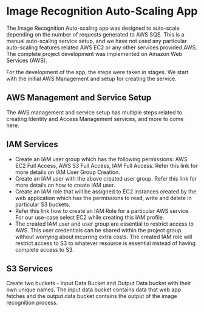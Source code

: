 # **Image Recognition Auto-Scaling App**
The Image Recognition Auto-scaling app was designed to auto-scale depending on the number of requests generated to AWS SQS. This is a manual auto-scaling service setup, and we have not used any particular auto-scaling features related AWS EC2 or any other services provided AWS. The complete project development was implemented on Amazon Web Services (AWS).

For the development of the app, the steps were taken in stages. We start with the initial AWS Management and setup for creating the service.

## **AWS Management and Service Setup**
The AWS management and service setup has multiple steps related to creating Identity and Access Management services, and more to come here.

## **IAM Services**
- Create an IAM user group which has the following permissions: AWS EC2 Full Access, AWS S3 Full Access, IAM Full Access. Refer this link for more details on IAM User Group Creation.
- Create an IAM user with the above created user group. Refer this link for more details on how to create IAM user.
- Create an IAM role that will be assigned to EC2 instances created by the web application which has the permissions to read, write and delete in particular S3 buckets.
- Refer this link how to create an IAM Role for a particular AWS service. For our use-case select EC2 while creating this IAM profile.
- The created IAM user and user group are essential to restrict access to AWS. This user credentials can be shared within the project group without worrying about incurring extra costs. The created IAM role will restrict access to S3 to whatever resource is essential instead of having complete access to S3.

## **S3 Services**
Create two buckets - Input Data Bucket and Output Data bucket with their own unique names. The input data bucket contains data that web app fetches and the output data bucket contains the output of the image recognition process.
